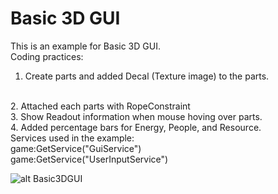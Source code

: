 # Basic 3D GUI

This is an example for Basic 3D GUI.
<br>
Coding practices:
<br>
1. Create parts and added Decal (Texture image) to the parts.
<br>
2. Attached each parts with RopeConstraint
<br>
3. Show Readout information when mouse hoving over parts.
<br>
4. Added percentage bars for Energy, People, and Resource.
<br>
Services used in the example:
<br>
game:GetService("GuiService")
<br>
game:GetService("UserInputService")
<br>

![alt Basic3DGUI](https://github.com/fruitmonkey01/Roblox_Basic_3D_GUI_Feb172022/blob/main/Basic3DGUI.png)

